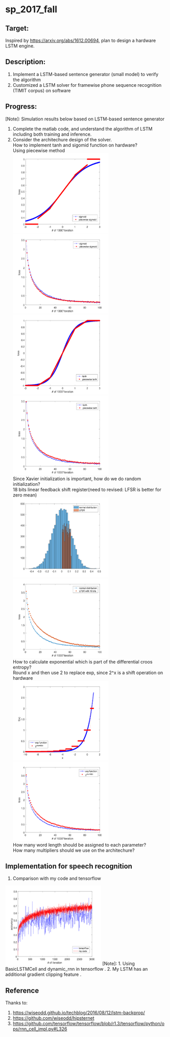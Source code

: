 # sp_2017_fall
## Target:
Inspired by <https://arxiv.org/abs/1612.00694>,  plan to design a hardware LSTM engine.
## Description:
1. Implement a LSTM-based sentence generator (small model) to verify the algorithm
2. Customized a LSTM solver for framewise phone sequence recognition (TIMIT corpus) on software
## Progress:
[Note]: Simulation results below based on LSTM-based sentence generator
1. Complete the matlab code, and understand the algorithm of LSTM including both training and inference.  
2. Consider the architechure design of the solver.  
How to implement tanh and sigomid function on hardware?  
Using piecewise method  
<img src=https://github.com/02stevenyang850527/sp_2017_fall/blob/master/pic/sigmoid.png alt="sigmoid" width=300 height=250><img src=https://github.com/02stevenyang850527/sp_2017_fall/blob/master/pic/sigmoid_sim.png alt="sigmoid_sim" width=300 height=250>  
<img src=https://github.com/02stevenyang850527/sp_2017_fall/blob/master/pic/tanh.png alt="tanh" width=300 height=250><img src=https://github.com/02stevenyang850527/sp_2017_fall/blob/master/pic/tanh_pic.png alt="tanh_sim" width=300 height=250>  
Since Xavier initialization is important, how do we do random initialization?  
18 bits linear feedback shift register(need to revised: LFSR is better for zero mean)  
<img src=https://github.com/02stevenyang850527/sp_2017_fall/blob/master/pic/LFSR.png alt="LFSR" width=300 height=250><img src=https://github.com/02stevenyang850527/sp_2017_fall/blob/master/pic/lfsr_sim.png alt="LFSR_sim" width=300 height=250>  
How to calculate exponential which is part of the differential croos entropy?  
Round x and then use 2 to replace exp, since 2^x is a shift operation on hardware  
<img src=https://github.com/02stevenyang850527/sp_2017_fall/blob/master/pic/exp.png alt="exp" width=300 height=250><img src=https://github.com/02stevenyang850527/sp_2017_fall/blob/master/pic/exp_sim.png alt="exp_sim" width=300 height=250>  
How many word length should be assigned to each parameter?  
How many multipliers should we use on the architechure?  
  
## Implementation for speech recognition
1. Comparison with my code and tensorflow  
<img src=https://github.com/02stevenyang850527/sp_2017_fall/blob/master/pic/compare.png alt="compare" width=300 height=250>  
[Note]:
1. Using BasicLSTMCell and dynamic_rnn in tensorflow . 
2. My LSTM has an additional gradient clipping feature . 

## Reference
Thanks to:  
1.  <https://wiseodd.github.io/techblog/2016/08/12/lstm-backprop/>  
2.  <https://github.com/wiseodd/hipsternet>  
3.  <https://github.com/tensorflow/tensorflow/blob/r1.3/tensorflow/python/ops/rnn_cell_impl.py#L326>
